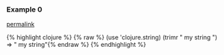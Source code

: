 ### Example 0
[permalink](#example-0)

{% highlight clojure %}
{% raw %}
(use 'clojure.string)
(trimr "        my string         ")
=> "        my string"{% endraw %}
{% endhighlight %}


